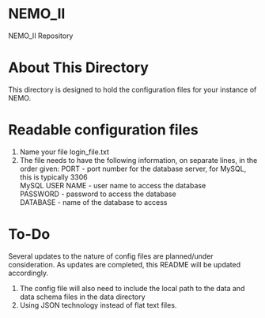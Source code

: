 # NEMO_II
NEMO_II Repository

# About This Directory
This directory is designed to hold the configuration files for your instance of NEMO. 

# Readable configuration files
1) Name your file login_file.txt
2) The file needs to have the following information, on separate lines, in the order given:
  PORT - port number for the database server, for MySQL, this is typically 3306 <br/>
  MySQL USER NAME - user name to access the database <br/>
  PASSWORD - password to access the database <br/>
  DATABASE - name of the database to access <br/>
  
# To-Do
Several updates to the nature of config files are planned/under consideration. As updates are completed, this README will be updated accordingly.
1) The config file will also need to include the local path to the data and data schema files in the data directory
2) Using JSON technology instead of flat text files.

